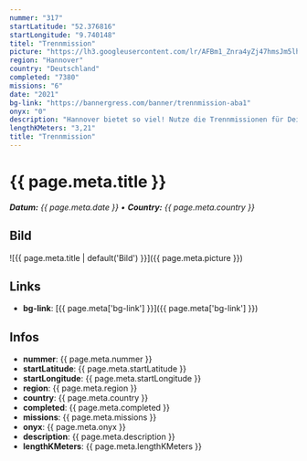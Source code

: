 ```yaml
---
nummer: "317"
startLatitude: "52.376816"
startLongitude: "9.740148"
titel: "Trennmission"
picture: "https://lh3.googleusercontent.com/lr/AFBm1_Znra4yZj47hmsJm5lhRJdWBfWdfHY9Tym92w9i9bFMufKS8Q6L86geNqiyWsLAWtra1l1mSvIUpnSONtRhrMm5q8iWT5tBDvDRqtC144u6XDvp-3KIbddB4_bA0QIQ0M-q-zHGNrd37W4moVYni9S2pRUChsZjUXuyLCfmZpKiei6O6Kwoaky8UI7426GcuJo4nM1A5ysvdVrPhDSWKj2j7TiSoGyDnAbcN70KIglsqRj8RMWSLr_b2dH3_87CxNaceBRiObpFZFYojvnex5VII50sdu1DFSW8_AIQzvSB_NiyqXjIS2Zo6ReKOmmFJRr2rJPDuYH7Zggjp9TE0FHzAT48Qdf1h1jYUPD4kc89BjQY-3JX0R4OH68jXEDolV1rhJaDEacG13MCBcJBXDNwXt58aRqHf9HuZ6iQdpNxvKo6C9kwacXXKX71ybMSC60Ko7te4rsiX_Jxiz9GimFEz3N35BqBE5LGEHiHEEDCWPKwuUOZDlj72Uk74_eY1Ex32TbOmRqR6lOc1-LH1AgrreSKjDPodxjQwZJWMXGgQwMNl4kZN5-pJYs3QZrz1VWK9nXJ_lfXfRiqd2xaPl-G7hToVNVSgZsEjgrQ5bfJrlMSNVEqAG0VOcbywbW8p6r17QFkvOjP9J2T0a0L9d--7vKyGNcSvEKthIMPAUtZMNqf728axW0BAj7pSZDZKKtIpKrZQ6vD3Fn9LqIlLPutmYUjtXAT2Bg1XcTM504RfvRM70Tau_97Jo90O72xCWY1VlIXoKUlgC1C2mYFXvq7cmomR8petaim72rWET93nrPvCTxnjtHxmz6oxTSI3A63eQy7ivtZGefV5M432n5xTxDn8UU"
region: "Hannover"
country: "Deutschland"
completed: "7380"
missions: "6"
date: "2021"
bg-link: "https://bannergress.com/banner/trennmission-aba1"
onyx: "0"
description: "Hannover bietet so viel! Nutze die Trennmissionen für Deinen Scanner."
lengthKMeters: "3,21"
title: "Trennmission"
---
```


# {{ page.meta.title }}
_**Datum:** {{ page.meta.date }} • **Country:** {{ page.meta.country }}_

## Bild
![{{ page.meta.title | default('Bild') }}]({{ page.meta.picture }})

## Links
- **bg-link**: [{{ page.meta['bg-link'] }}]({{ page.meta['bg-link'] }})

## Infos
- **nummer**: {{ page.meta.nummer }}
- **startLatitude**: {{ page.meta.startLatitude }}
- **startLongitude**: {{ page.meta.startLongitude }}
- **region**: {{ page.meta.region }}
- **country**: {{ page.meta.country }}
- **completed**: {{ page.meta.completed }}
- **missions**: {{ page.meta.missions }}
- **onyx**: {{ page.meta.onyx }}
- **description**: {{ page.meta.description }}
- **lengthKMeters**: {{ page.meta.lengthKMeters }}

